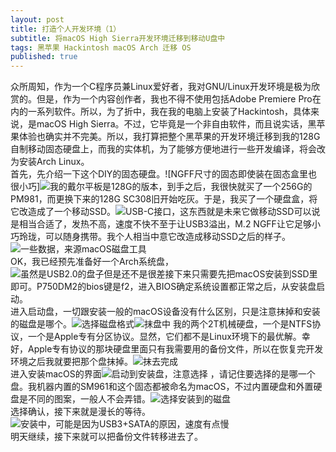 ```yaml
---
layout: post
title: 打造个人开发环境（1）
subtitle: 将macOS High Sierra开发环境迁移到移动U盘中
tags: 黑苹果 Hackintosh macOS Arch 迁移 OS
published: true
---
```


   众所周知，作为一个C程序员兼Linux爱好者，我对GNU/Linux开发环境是极为欣赏的。但是，作为一个内容创作者，我也不得不使用包括Adobe Premiere Pro在内的一系列软件。所以，为了折中，我在我的电脑上安装了Hackintosh，具体来说，是macOS High Sierra。不过，它毕竟是一个非自由软件，而且说实话，黑苹果体验也确实并不完美。所以，我打算把整个黑苹果的开发环境迁移到我的128G自制移动固态硬盘上，而我的实体机，为了能够方便地进行一些开发编译，将会改为安装Arch Linux。  
   首先，先介绍一下这个DIY的固态硬盘。![NGFF尺寸的固态即使装在固态盒里也很小巧]![](https://github.com/BobGuoYilong/BobGuoYilong.github.io/blob/master/img/Hacintosh%20To%20Go/ssd1.jpg)我的戴尔平板是128G的版本，到手之后，我很快就买了一个256G的PM981，而更换下来的128G SC308旧开始吃灰。于是，我买了一个硬盘盒，将它改造成了一个移动SSD。![USB-C接口，这东西就是未来]({{site.baseurl}}/https://github.com/BobGuoYilong/BobGuoYilong.github.io/blob/master/img/Hacintosh%20To%20Go/ssd2.jpg)它做移动SSD可以说是相当合适了，发热不高，速度不快不至于让USB3溢出，M.2 NGFF让它足够小巧玲珑，可以随身携带。我个人相当中意它改造成移动SSD之后的样子。![一些数据，来源macOS磁盘工具]({{site.baseurl}}/https://github.com/BobGuoYilong/BobGuoYilong.github.io/blob/master/img/Hacintosh%20To%20Go/ssd3.jpg)  
   OK，我已经预先准备好一个Arch系统盘，![虽然是USB2.0的盘子但是还不是很差]({{site.baseurl}}/https://github.com/BobGuoYilong/BobGuoYilong.github.io/blob/master/img/Hacintosh%20To%20Go/arch.jpg)接下来只需要先把macOS安装到SSD里即可。P750DM2的bios键是f2，进入BIOS确定系统设置都正常之后，从安装盘启动。  
进入启动盘，一切跟安装一般的macOS设备没有什么区别，只是注意抹掉和安装的磁盘是哪个。![选择磁盘格式]({{site.baseurl}}/https://github.com/BobGuoYilong/BobGuoYilong.github.io/blob/master/img/Hacintosh%20To%20Go/wipe_ssd.jpg)![抹盘中]({{site.baseurl}}/https://github.com/BobGuoYilong/BobGuoYilong.github.io/blob/master/img/Hacintosh%20To%20Go/wiping.jpg) 我的两个2T机械硬盘，一个是NTFS协议，一个是Apple专有分区协议。显然，它们都不是Linux环境下的最优解。幸好，Apple专有协议的那块硬盘里面只有我需要用的备份文件，所以在恢复完开发环境之后我就要把那个盘抹掉。![抹去完成]({{site.baseurl}}/https://github.com/BobGuoYilong/BobGuoYilong.github.io/blob/master/img/Hacintosh%20To%20Go/wipe_complete.jpg)   
进入安装macOS的界面![启动到安装盘，注意选择]({{site.baseurl}}/https://github.com/BobGuoYilong/BobGuoYilong.github.io/blob/master/img/Hacintosh%20To%20Go/boot_to_install.jpg) ，请记住要选择的是哪一个盘。我机器内置的SM961和这个固态都被命名为macOS，不过内置硬盘和外置硬盘是不同的图案，一般人不会弄错。![选择安装到的磁盘]({{site.baseurl}}/https://github.com/BobGuoYilong/BobGuoYilong.github.io/blob/master/img/Hacintosh%20To%20Go/install_to.jpg)   
选择确认，接下来就是漫长的等待。![安装中，可能是因为USB3+SATA的原因，速度有点慢]({{site.baseurl}}/https://github.com/BobGuoYilong/BobGuoYilong.github.io/blob/master/img/Hacintosh%20To%20Go/installing.jpg)  
明天继续，接下来就可以把备份文件转移进去了。  
